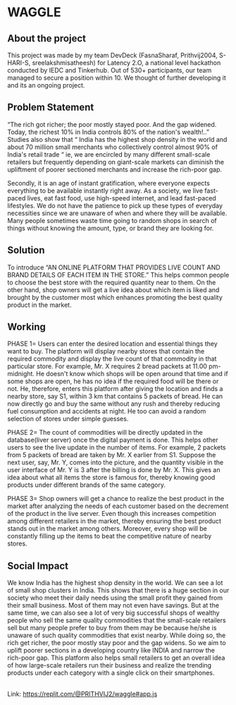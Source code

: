 # WAGGLE

## About the project
This project was made by my team DevDeck (FasnaSharaf, Prithvij2004, S-HARI-S, sreelakshmisatheesh) for Latency 2.O, a national level hackathon conducted by IEDC and Tinkerhub. Out of 530+ participants, our team managed to secure a position within 10. We thought of further developing it and its an ongoing project.

## Problem Statement

“The rich got richer; the poor mostly stayed poor. And the gap widened. Today, the richest 10% in India controls 80% of the nation's wealth!..” Studies also show that “ India has the highest shop density in the world and about 70 million small merchants who collectively control almost 90% of India's retail trade “ ie, we are encircled by many different small-scale retailers but frequently depending on giant-scale markets can diminish the upliftment of poorer sectioned merchants and increase the rich-poor gap.

Secondly, it is an age of instant gratification, where everyone expects everything to be available instantly right away. As a society, we live fast-paced lives, eat fast food, use high-speed internet, and lead fast-paced lifestyles. We do not have the patience to pick up these types of everyday necessities since we are unaware of when and where they will be available. Many people sometimes waste time going to random shops in search of things without knowing the amount, type, or brand they are looking for.

## Solution
To introduce “AN ONLINE PLATFORM THAT PROVIDES LIVE COUNT AND BRAND DETAILS OF EACH ITEM IN THE STORE.” This helps common people to choose the best store with the required quantity near to them. On the other hand, shop owners will get a live idea about which item is liked and brought by the customer most which enhances promoting the best quality product in the market.

## Working
PHASE 1= Users can enter the desired location and essential things they want to buy. The platform will display nearby stores that contain the required commodity and display the live count of that commodity in that particular store. For example, Mr. X requires 2  bread packets at 11.00 pm-midnight. He doesn't know which shops will be open around that time and if some shops are open, he has no idea if the required food will be there or not. He, therefore, enters this platform after giving the location and finds a nearby store, say S1,  within 3 km that contains 5 packets of bread. He can now directly go and buy the same without any rush and thereby reducing fuel consumption and accidents at night. He too can avoid a random selection of stores under simple guesses.

PHASE 2= The count of commodities will be directly updated in the database(liver server) once the digital payment is done. This helps other users to see the live update in the number of items. For example, 2 packets from 5 packets of bread are taken by Mr. X earlier from S1. Suppose the next user, say, Mr. Y, comes into the picture, and the quantity visible in the user interface of Mr. Y  is 3 after the billing is done by Mr. X. This gives an idea about what all items the store is famous for, thereby knowing good products under different brands of the same category. 

PHASE 3= Shop owners will get a chance to realize the best product in the market after analyzing the needs of each customer based on the decrement of the product in the live server. Even though this increases competition among different retailers in the market, thereby ensuring the best product stands out in the market among others. Moreover, every shop will be constantly filling up the items to beat the competitive nature of nearby stores.

## Social Impact
We know India has the highest shop density in the world. We can see a lot of small shop clusters in India. This shows that there is a huge section in our society who meet their daily needs using the small profit they gained from their small business. Most of them may not even have savings. But at the same time, we can also see a lot of very big successful shops of wealthy people who sell the same quality commodities that the small-scale retailers sell but many people prefer to buy from them may be because he/she is unaware of such quality commodities that exist nearby. While doing so, the rich get richer, the poor mostly stay poor and the gap widens. So we aim to uplift poorer sections in a developing country like INDIA and narrow the rich-poor gap. This platform also helps small retailers to get an overall idea of how large-scale retailers run their business and realize the trending products under each category with a single click on their smartphones. 
<br><br>

Link: https://replit.com/@PRITHVIJ2/waggle#app.js
